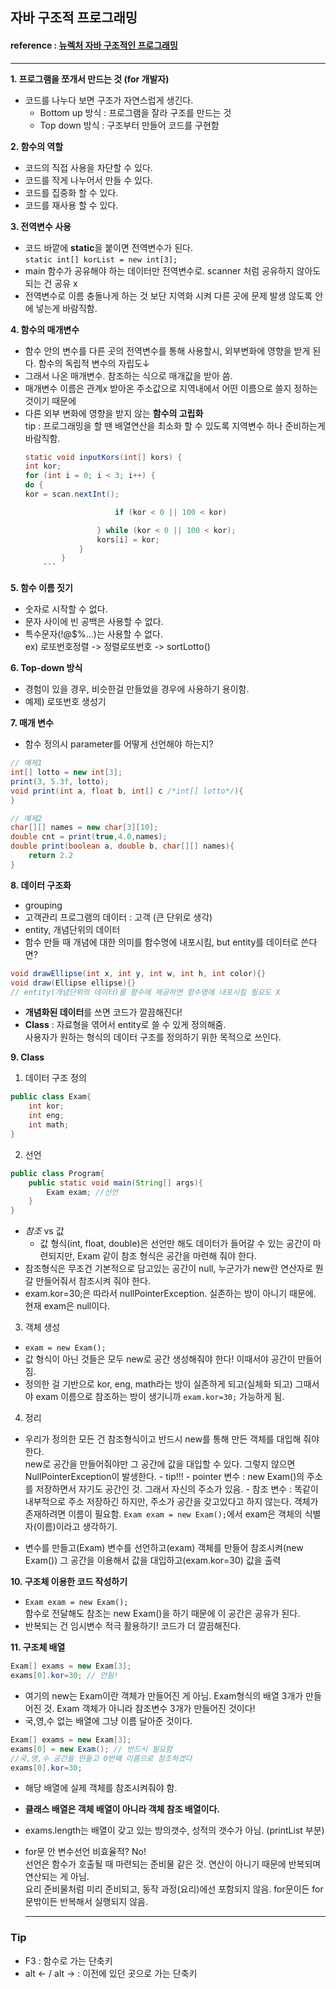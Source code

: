 ## 자바 구조적 프로그래밍

#### reference : [뉴렉처 자바 구조적인 프로그래밍](https://youtube.com/playlist?list=PLq8wAnVUcTFWQ4TpRPZRa5nj1VwfyO7st)

---

**1. 프로그램을 쪼개서 만드는 것 (for 개발자)**

- 코드를 나누다 보면 구조가 자연스럽게 생긴다.
  - Bottom up 방식 : 프로그램을 잘라 구조를 만드는 것
  - Top down 방식 : 구조부터 만들어 코드를 구현함

**2. 함수의 역할**

- 코드의 직접 사용을 차단할 수 있다.
- 코드를 작게 나누어서 만들 수 있다.
- 코드를 집중화 할 수 있다.
- 코드를 재사용 할 수 있다.

**3. 전역변수 사용**

- 코드 바깥에 **static**을 붙이면 전역변수가 된다.
  <br> `static int[] korList = new int[3];`
- main 함수가 공유해야 하는 데이터만 전역변수로. scanner 처럼 공유하지 않아도 되는 건 공유 x
- 전역변수로 이름 충돌나게 하는 것 보단 지역화 시켜 다른 곳에 문제 발생 않도록 안에 넣는게 바람직함.

**4. 함수의 매개변수**

- 함수 안의 변수를 다른 곳의 전역변수를 통해 사용할시, 외부변화에 영향을 받게 된다. 함수의 독립적 변수의 자립도↓
- 그래서 나온 매개변수. 참조하는 식으로 매개값을 받아 씀.
- 매개변수 이름은 관계x 받아온 주소값으로 지역내에서 어떤 이름으로 쓸지 정하는 것이기 때문에
- 다른 외부 변화에 영향을 받지 않는 **함수의 고립화**
  <br> tip : 프로그래밍을 할 땐 배열연산을 최소화 할 수 있도록 지역변수 하나 준비하는게 바람직함.
  ```java
  static void inputKors(int[] kors) {
  int kor;
  for (int i = 0; i < 3; i++) {
  do {
  kor = scan.nextInt();

                      if (kor < 0 || 100 < kor)

                  } while (kor < 0 || 100 < kor);
                  kors[i] = kor;
              }
          }
      ```

**5. 함수 이름 짓기**

- 숫자로 시작할 수 없다.
- 문자 사이에 빈 공백은 사용할 수 없다.
- 특수문자(!@$%...)는 사용할 수 없다.
  <br>
  ex) 로또번호정렬 -> 정렬로또번호 -> sortLotto()


**6. Top-down 방식**

- 경험이 있을 경우, 비슷한걸 만들었을 경우에 사용하기 용이함.
- 예제) 로또번호 생성기

**7. 매개 변수**

- 함수 정의시 parameter를 어떻게 선언해야 하는지?

```java
// 예제1
int[] lotto = new int[3];
print(3, 5.3f, lotto);
void print(int a, float b, int[] c /*int[] lotto*/){
}

// 예제2
char[][] names = new char[3][10];
double cnt = print(true,4.0,names);
double print(boolean a, double b, char[][] names){
    return 2.2
}
```

**8. 데이터 구조화**

- grouping
- 고객관리 프로그램의 데이터 : 고객 (큰 단위로 생각)
- entity, 개념단위의 데이터
- 함수 만들 때 개념에 대한 의미를 함수명에 내포시킴, but entity를 데이터로 쓴다면?

```java
void drawEllipse(int x, int y, int w, int h, int color){}
void draw(Ellipse ellipse){}
// entity(개념단위의 데이터)를 함수에 제공하면 함수명에 내포시킬 필요도 X
```

- **개념화된 데이터**를 쓰면 코드가 깔끔해진다!
- **Class** : 자료형을 엮어서 entity로 쓸 수 있게 정의해줌.  
  사용자가 원하는 형식의 데이터 구조를 정의하기 위한 목적으로 쓰인다.

**9. Class**

1. 데이터 구조 정의

```java
public class Exam{
    int kor;
    int eng;
    int math;
}
```

2. 선언

```java
public class Program{
    public static void main(String[] args){
        Exam exam; //선언
    }
}
```

- _참조_ vs 값
  - 값 형식(int, float, double)은 선언만 해도 데이터가 들어갈 수 있는 공간이 마련되지만, Exam 같이 참조 형식은 공간을 마련해 줘야 한다.
- 참조형식은 무조건 기본적으로 담고있는 공간이 null, 누군가가 new란 연산자로 뭔갈 만들어줘서 참조시켜 줘야 한다.
- exam.kor=30;은 따라서 nullPointerException. 실존하는 방이 아니기 때문에. 현재 exam은 null이다.

3. 객체 생성

- `exam = new Exam();`
- 값 형식이 아닌 것들은 모두 new로 공간 생성해줘야 한다! 이때서야 공간이 만들어짐.
- 정의한 걸 기반으로 kor, eng, math라는 방이 실존하게 되고(실체화 되고) 그때서야 exam 이름으로 참조하는 방이 생기니까 `exam.kor=30;` 가능하게 됨.

4. 정리

- 우리가 정의한 모든 건 참조형식이고 반드시 new를 통해 만든 객체를 대입해 줘야한다.  
  new로 공간을 만들어줘야만 그 공간에 값을 대입할 수 있다. 그렇지 않으면 NullPointerException이 발생한다. - tip!!! - pointer 변수 : new Exam()의 주소를 저장하면서 자기도 공간인 것. 그래서 자신의 주소가 있음. - 참조 변수 : 똑같이 내부적으로 주소 저장하긴 하지만, 주소가 공간을 갖고있다고 하지 않는다. 객체가 존재하려면 이름이 필요함. `Exam exam = new Exam();`에서 exam은 객체의 식별자(이름)이라고 생각하기.

- 변수를 만들고(Exam) 변수를 선언하고(exam) 객체를 만들어 참조시켜(new Exam()) 그 공간을 이용해서 값을 대입하고(exam.kor=30) 값을 출력

**10. 구조체 이용한 코드 작성하기**

- `Exam exam = new Exam();`  
  함수로 전달해도 참조는 new Exam()을 하기 때문에 이 공간은 공유가 된다.
- 반복되는 건 임시변수 적극 활용하기! 코드가 더 깔끔해진다.

**11. 구조체 배열**

```java
Exam[] exams = new Exam[3];
exams[0].kor=30; // 안됨!
```

- 여기의 new는 Exam이란 객체가 만들어진 게 아님. Exam형식의 배열 3개가 만들어진 것. Exam 객체가 아니라 참조변수 3개가 만들어진 것이다!
- 국,영,수 없는 배열에 그냥 이름 달아준 것이다.

```java
Exam[] exams = new Exam[3];
exams[0] = new Exam(); // 반드시 필요함
//국,영,수 공간을 만들고 0번째 이름으로 참조하겠다
exams[0].kor=30;
```

- 해당 배열에 실제 객체를 참조시켜줘야 함.
- **클래스 배열은 객체 배열이 아니라 객체 참조 배열이다.**
- exams.length는 배열이 갖고 있는 방의갯수, 성적의 갯수가 아님. (printList 부분)
- for문 안 변수선언 비효율적? No!  
  선언은 함수가 호출될 때 마련되는 준비물 같은 것. 연산이 아니기 때문에 반복되며 연산되는 게 아님.  
  요리 준비물처럼 미리 준비되고, 동작 과정(요리)에선 포함되지 않음. for문이든 for문밖이든 반복해서 실행되지 않음.
  
  
  ---

### Tip

- F3 : 함수로 가는 단축키
- alt ← / alt → : 이전에 있던 곳으로 가는 단축키
